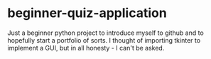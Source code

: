 # beginner-quiz-application
Just a beginner python project to introduce myself to github and to hopefully start a portfolio of sorts. I thought of importing tkinter to implement a GUI, but in all honesty - I can't be asked.
